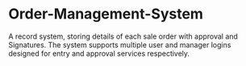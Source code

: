 # Order-Management-System
A record system, storing details of each sale order with approval and Signatures. The system supports multiple user and manager logins designed for entry and approval services respectively.

